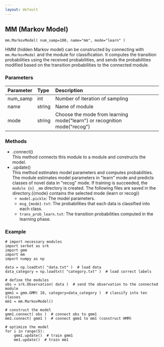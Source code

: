 ```yaml
---
layout: default
---
```

## MM (Markov Model)

```
mm.MarkovModel( num_samp=100, name="mm", mode="learn" )
```

HMM (hidden Markov model) can be constructed by connecting with `mm.MarkovModel` and the module for classification.
It computes the transition probabilities using the received probabilities,
and sends the probabilities modified based on the transition probabilities to the connected module.


### Parameters

| Parameter | Type | Description |
|:----------|:-----|:------------|
| num_samp  | int | Number of iteration of sampling |
| name      | string | Name of module |
| mode      | string | Choose the mode from learning mode("learn") or recognition mode("recog") |


### Methods

- .connect()  
This method connects this module to a module and constructs the model.
- .update()  
This method estimates model parameters and computes probabilities.
The module estimates model parameters in "learn" mode and predicts classes of novel data in "recog" mode.
If training is succeeded, the `module {n} _mm` directory is created.
The following files are saved in the directory.({mode} contains the selected mode (learn or recog))
    - `model.pickle`: The model parameters.
    - `msg_{mode}.txt`: The probabilities that each data is classified into each class.
    - `trans_prob_learn.txt`: The transition probabilities computed in the learning phase.  


### Example

```
# import necessary modules
import serket as srk
import gmm
import mm
import numpy as np

data = np.loadtxt( "data.txt" )  # load data
data_category = np.loadtxt( "category.txt" )  # load correct labels

# define the modules
obs = srk.Observation( data )  # send the observation to the connected module
gmm1 = gmm.GMM( 10, catogory=data_category )  # classify into ten classes
mm1 = mm.MarkovModel()

# construct the model
gmm1.connect( obs )  # connect obs to gmm1
mm1.connect( gmm1 )  # connect gmm1 to mm1 (construct HMM)

# optimize the model
for i in range(5):
    gmm1.update()  # train gmm1
    mm1.update()  # train mm1
```
